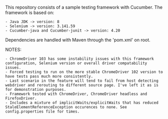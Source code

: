 This repository consists of a sample testing framework with Cucumber.
The framework is based on:
    
    - Java JDK -> version: 8
    - Selenium -> version: 3.141.59
    - Cucumber-java and Cucumber-junit -> version: 4.20

Dependencies are handled with Maven through the 'pom.xml' on root.


NOTES:
    
    - ChromeDriver 103 has some instability issues with this framework configuration, Selenium version or overall driver compatability issues. 
    - Forced testing to run on the more stable ChromeDriver 102 version to have tests pass much more consistently.
    - Last scenario in the feature will tend to fail from host detecting webdriver and rerouting to different source page. I've left it as is for demonstration purposes.
    - Framework tested with ChromeDriver, ChromeDriver headless and FirefoxDriver.
    - Includes a mixture of implicitWaits/explicitWaits that has reduced StaleElementReferenceException occurences to none. See config.properties file for times.